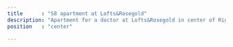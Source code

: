 ```yaml
---
title      : "S8 apartment at Lofts&Rosegold"
description: "Apartment for a doctor at Lofts&Rosegold in center of Riga.\n\nYear: 2020-...\nArea: 70m2\nLocation: Riga, Latvia\n\nInterior design: Annija Straume-Kokina"
position   : "center"

---
```


